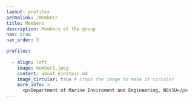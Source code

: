 ```yaml
---
layout: profiles
permalink: /Member/
title: Members
description: Members of the group
nav: true
nav_order: 3

profiles:
 
  - align: left
    image: member1.jpeg
    content: about_einstein.md
    image_circular: true # crops the image to make it circular
    more_info: >
      <p>Department of Marine Enviroment and Engineering, NSYSU</p>
---
```


